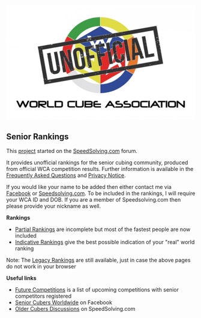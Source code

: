 ![alt text](img/logo.jpg "logo")
## Senior Rankings

This [project](https://github.com/Logiqx/wca-ipy) started on the [SpeedSolving.com](https://www.speedsolving.com/forum/threads/how-fast-are-the-over-40s-in-competitions.54128/) forum.

It provides unofficial rankings for the senior cubing community, produced from official WCA competition results. Further information is available in the [Frequently Asked Questions](FAQ.md) and [Privacy Notice](Privacy_Notice.md).

If you would like your name to be added then either contact me via [Facebook](https://www.facebook.com/michael.george.545) or [Speedsolving.com](https://www.speedsolving.com/forum/members/logiqx.17180/). To be included in the rankings, I will require your WCA ID and DOB. If you are a member of Speedsolving.com then please provide your nickname as well.

**Rankings**

* [Partial Rankings](Partial_Rankings.html) are incomplete but most of the fastest people are now included
* [Indicative Rankings](Indicative_Rankings.html) give the best possible indication of your "real" world ranking

Note: The [Legacy Rankings](Legacy_Rankings.md) are still available, just in case the above pages do not work in your browser

**Useful links**

* [Future Competitions](Future_Competitions.md) is a list of upcoming competitions with senior competitors registered
* [Senior Cubers Worldwide](https://www.facebook.com/groups/1604105099735401) on Facebook
* [Older Cubers Discussions](https://speedsolving.com/threads/older-cubers-discussions.37405/) on SpeedSolving.com

